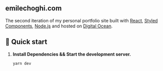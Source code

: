 ## emilechoghi.com

The second iteration of my personal portfolio site built with [React](https://reactjs.org/), [Styled Components](https://www.styled-components.com/), [Node.js](https://nodejs.org/en/) and hosted on [Digital Ocean](https://www.digitalocean.com/).

## 🚀 Quick start

1.  **Install Dependencies && Start the development server.**

    ```sh
    yarn dev
    ```
